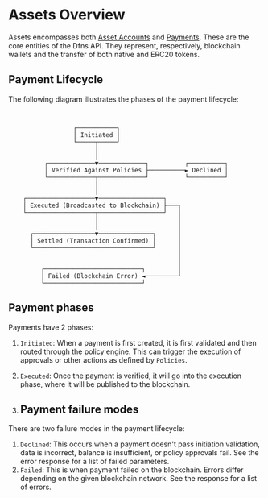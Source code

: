 # Assets Overview

Assets encompasses both [Asset Accounts](broken-reference) and [Payments](broken-reference). These are the core entities of the Dfns API. They represent, respectively, blockchain wallets and the transfer of both native and ERC20 tokens.

## Payment Lifecycle

The following diagram illustrates the phases of the payment lifecycle:

```
                  
                  
                  ┌───────────┐
                  │ Initiated │
                  └─────┬─────┘
                        │
                        │
          ┌─────────────▼─────────────┐          ┌──────────┐
          │ Verified Against Policies ├──────────► Declined │
          └─────────────┬─────────────┘          └──────────┘
                        │
                        │
    ┌───────────────────▼──────────────────┐
    │ Executed (Broadcasted to Blockchain) ├───┐
    └───────────────────┬──────────────────┘   │
                        │                      │
                        │                      │
      ┌─────────────────▼───────────────┐      │
      │ Settled (Transaction Confirmed) │      │
      └─────────────────────────────────┘      │
                                               │
                                               │
         ┌───────────────────────────┐         │
         │ Failed (Blockchain Error) ◄─────────┘
         └───────────────────────────┘
```

## Payment phases

Payments have 2 phases:

1. `Initiated`: When a payment is first created, it is first validated and then routed through the policy engine. This can trigger the execution of approvals or other actions as defined by `Policies`.
2. `Executed`: Once the payment is verified, it will go into the execution phase, where it will be published to the blockchain.



1. ## Payment failure modes

There are two failure modes in the payment lifecycle:

1. `Declined`: This occurs when a payment doesn't pass initiation validation, data is incorrect, balance is insufficient, or policy approvals fail. See the error response for a list of failed parameters.
2. `Failed`: This is when payment failed on the blockchain. Errors differ depending on the given blockchain network. See the response for a list of errors.
